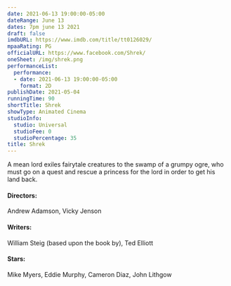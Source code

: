 ```yaml
---
date: 2021-06-13 19:00:00-05:00
dateRange: June 13
dates: 7pm june 13 2021
draft: false
imdbURL: https://www.imdb.com/title/tt0126029/
mpaaRating: PG
officialURL: https://www.facebook.com/Shrek/
oneSheet: /img/shrek.png
performanceList:
  performance:
  - date: 2021-06-13 19:00:00-05:00
    format: 2D
publishDate: 2021-05-04
runningTime: 90
shortTitle: Shrek
showType: Animated Cinema
studioInfo:
  studio: Universal
  studioFee: 0
  studioPercentage: 35
title: Shrek
---
```


A mean lord exiles fairytale creatures to the swamp of a grumpy ogre, who must go on a quest and rescue a princess for the lord in order to get his land back.

#### Directors:

Andrew Adamson, Vicky Jenson

#### Writers:

William Steig (based upon the book by), Ted Elliott

#### Stars:

Mike Myers, Eddie Murphy, Cameron Diaz, John Lithgow